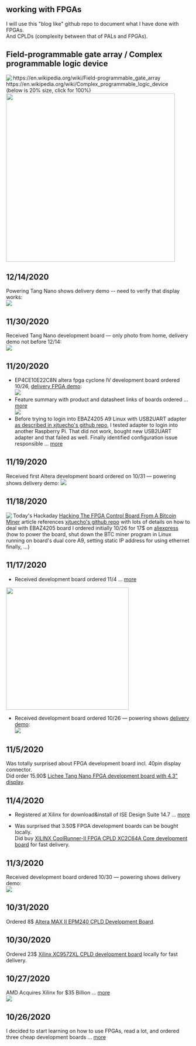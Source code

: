 ## working with FPGAs
I will use this "blog like" github repo to document what I have done with FPGAs.  
And CPLDs (complexity between that of PALs and FPGAs).


## Field-programmable gate array / Complex programmable logic device
<img src="res/boards_sofar.jpg" align="left">  
https://en.wikipedia.org/wiki/Field-programmable_gate_array<br> 
https://en.wikipedia.org/wiki/Complex_programmable_logic_device<br> 
(below is 20% size, click for 100%)<br>
<img src="res/FPGAs_CPLDs.jpg" width=461>
<br clear="all"/>


## 12/14/2020 
Powering Tang Nano shows delivery demo -- need to verify that display works:  
![](res/TangNano_delivery_demo.anim.gif)


## 11/30/2020
Received Tang Nano development board — only photo from home, delivery demo not before 12/14:  
![](res/TangNano_plus_display.jpg)


## 11/20/2020
* EP4CE10E22C8N altera fpga cyclone IV development board ordered 10/26, [delivery FPGA demo](https://www.youtube.com/watch?v=OehTmLRsN2s):  
![](res/EP4CE10E22C8N_altera_fpga_cyclone_IV_development_board_delivery_FPGA_demo.gif)
* Feature summary with product and datasheet links of boards ordered ... [more](2020/11/20/#11202020)  
![](res/feature_summary.thumb.jpg)
* Before trying to login into EBAZ4205 A9 Linux with USB2UART adapter [as described in xjtuecho's github repo](https://github.com/xjtuecho/EBAZ4205#reset-the-root-password-of-built-in-linux), I tested adapter to login into another Raspberry Pi. That did not work, bought new USB2UART adapter and that failed as well. Finally identified configuration issue responsible ... [more](https://www.raspberrypi.org/forums/viewtopic.php?f=66&t=291776)


## 11/19/2020
Received first Altera development board ordered on 10/31 — powering shows delivery demo:
![](res/altera.EPM240.delivery.anim.gif)


## 11/18/2020
<img src="res/myEBAZ4205.jpg" align=left>Today's Hackaday [Hacking The FPGA Control Board From A Bitcoin Miner](https://hackaday.com/2020/11/18/hacking-the-fpga-control-board-from-a-bitcoin-miner/) article references [xjtuecho's github repo](https://github.com/xjtuecho/EBAZ4205) with lots of details on how to deal with EBAZ4205 board I ordered initially 10/26 for 17$ on [aliexpress](https://www.aliexpress.com/item/1005001530141192.html) (how to power the board, shut down the BTC miner program in Linux running on board's dual core A9, setting static IP address for using ethernet finally, ...)
<br clear="all"/>


## 11/17/2020
* Received development board ordered 11/4 ... [more](2020/11/17/#11172020)<br>
<img src="res/20201117_172755.tw.50pc.jpg" width=335>

* Received development board ordered 10/26 — powering shows [delivery demo](https://www.youtube.com/watch?v=qEeuOIXmt6w):  
![](res/Xilinx_spartan6_XC6SLX16_development_board_delivery_FGPA_demo.gif)


## 11/5/2020
Was totally surprised about FPGA development board incl. 40pin display connector.  
Did order 15.90$ [Lichee Tang Nano FPGA development board with 4.3" display](https://www.aliexpress.com/item/4001275871300.html).


## 11/4/2020

* Registered at Xilinx for download&install of ISE Design Suite 14.7 ... [more](2020/11/4/#1142020)  

* Was surprised that 3.50$ FPGA development boards can be bought locally.  
Did buy [XILINX CoolRunner-II FPGA CPLD XC2C64A Core development board](https://www.ebay.de/itm/XILINX-CoolRunner-II-FPGA-CPLD-XC2C64A-Core-Module-Mini-Development-For-XBOX360/272864294476) for fast delivery.


## 11/3/2020
Received development board ordered 10/30 — powering shows delivery demo:  
![](res/XC9572XL.delivery.anim.gif)


## 10/31/2020
Ordered 8$ [Altera MAX II EPM240 CPLD Development Board](https://www.amazon.de/-/en/gp/product/B082LS4YBZ/ref=ppx_yo_dt_b_asin_title_o03_s00).


## 10/30/2020
Ordered 23$ [Xilinx XC9572XL CPLD development board](https://www.ebay.de/itm/Xilinx-XC9572XL-CPLD-Entwicklungsboard-für-Arduino-Raspberry-Pi/254189836214) locally for fast delivery.


## 10/27/2020
AMD Acquires Xilinx for $35 Billion ... [more](https://twitter.com/hackaday/status/1321171413462634497)  
![](https://pbs.twimg.com/card_img/1328407353973239809/Nd7AL3y2?format=jpg&name=small)


## 10/26/2020
I decided to start learning on how to use FPGAs, read a lot, and ordered three cheap development boards ... [more](2020/10/26/#10262020)


